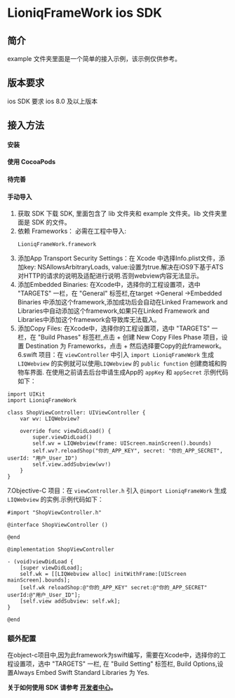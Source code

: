 # LioniqFrameWork ios SDK

## 简介
example 文件夹里面是一个简单的接入示例，该示例仅供参考。

## 版本要求
ios SDK 要求  ios 8.0 及以上版本

## 接入方法
#### 安装
#### 使用 CocoaPods
#### 待完善

#### 手动导入
1. 获取 SDK
下载 SDK, 里面包含了 lib 文件夹和 example 文件夹。lib 文件夹里面是 SDK 的文件。
2. 依赖 Frameworks：
    必需在工程中导入:
    ```
    LioniqFrameWork.framework
    ```
3. 添加App Transport Security Settings：在 Xcode 中选择Info.plist文件，添加key: NSAllowsArbitraryLoads, value:设置为true.解决在iOS9下基于ATS对HTTP的请求的说明及适配进行说明.否则webview内容无法显示。
4. 添加Embedded Binaries: 在Xcode中，选择你的工程设置项，选中 "TARGETS" 一栏，在 "General" 标签栏,在target ->General ->Embedded Binaries 中添加这个framework,添加成功后会自动在Linked Framework and Libraries中自动添加这个framework,如果只在Linked Framework and Libraries中添加这个framework会导致库无法载入。
5. 添加Copy Files: 在Xcode中，选择你的工程设置项，选中 "TARGETS" 一栏，在 "Build Phases" 标签栏,点击 + 创建 New Copy Files Phase 项目，设置 Destination 为 Frameworks，点击 + 然后选择要Copy的此framework。
6.swift 项目：在 `viewController` 中引入 `import LioniqFrameWork` 生成 `LIQWebview` 的实例就可以使用`LIQWebview` 的 `public function` 创建商城和购物车界面. 在使用之前请去后台申请生成App的 `appKey` 和 `appSecret` 示例代码如下：
````
import UIKit
import LioniqFrameWork

class ShopViewController: UIViewController {
    var wv: LIQWebview?
    
    override func viewDidLoad() {
        super.viewDidLoad()
        self.wv = LIQWebview(frame: UIScreen.mainScreen().bounds)
        self.wv?.reloadShop("你的_APP_KEY", secret: "你的_APP_SECRET", userId: "用户_User_ID")
        self.view.addSubview(wv!)
    }
}
````

7.Objective-C 项目：在 `viewController.h` 引入 `@import LioniqFrameWork` 生成 `LIQWebview` 的实例.示例代码如下：

````
#import "ShopViewController.h"

@interface ShopViewController ()

@end

@implementation ShopViewController

- (void)viewDidLoad {
    [super viewDidLoad];
    self.wk = [[LIQWebview alloc] initWithFrame:[UIScreen mainScreen].bounds];
    [self.wk reloadShop:@"你的_APP_KEY" secret:@"你的_APP_SECRET" userId:@"用户_User_ID"];
    [self.view addSubview: self.wk];
}

@end
````


### 额外配置
在object-c项目中,因为此framework为swift编写，需要在Xcode中，选择你的工程设置项，选中 "TARGETS" 一栏, 在 "Build Setting" 标签栏, Build Options,设置Always Embed Swift Standard Libraries 为 Yes.


**关于如何使用 SDK 请参考 [开发者中心]()。**


